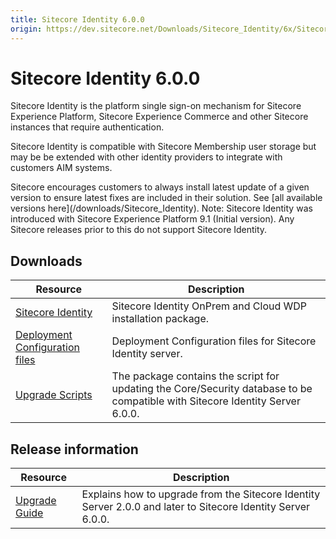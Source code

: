 ```yaml
---
title: Sitecore Identity 6.0.0
origin: https://dev.sitecore.net/Downloads/Sitecore_Identity/6x/Sitecore_Identity_600.aspx
---
```


# Sitecore Identity 6.0.0

Sitecore Identity is the platform single sign-on mechanism for Sitecore Experience Platform, Sitecore Experience Commerce and other Sitecore instances that require authentication.

Sitecore Identity is compatible with Sitecore Membership user storage but may be be extended with other identity providers to integrate with customers AIM systems.

  <Alert variant='warning' mb={4}>
    <AlertIcon />
    Sitecore encourages customers to always install latest update of a given version to ensure latest fixes are included in their solution. See [all available versions here](/downloads/Sitecore_Identity).
  </Alert>
  
  <Alert variant='warning' mb={4}>
    <AlertIcon />
    Note: Sitecore Identity was introduced with Sitecore Experience Platform 9.1 (Initial version). Any Sitecore releases prior to this do not support Sitecore Identity.
  </Alert>
  

## Downloads

 | Resource | Description |
 | --- | --- |
 | [Sitecore Identity](https://sitecoredev.azureedge.net/~/media/9904F9B0F69F476D881FDB77EB3B1327.ashx?date=20210923T150221) | Sitecore Identity OnPrem and Cloud WDP installation package. |
 | [Deployment Configuration files](https://sitecoredev.azureedge.net/~/media/079F3BD0FE554F28BF516377AD4B1443.ashx?date=20210923T150328) | Deployment Configuration files for Sitecore Identity server. |
 | [Upgrade Scripts](https://sitecoredev.azureedge.net/~/media/B6AA0489A722416C8627A29ABE71A9A0.ashx?date=20210923T150353) | The package contains the script for updating the Core/Security database to be compatible with Sitecore Identity Server 6.0.0. |

## Release information

 | Resource | Description |
 | --- | --- |
 | [Upgrade Guide](https://sitecoredev.azureedge.net/~/media/0D44C8EDE0C6441EA5C007FD67CC7B83.ashx?date=20211005T160910) | Explains how to upgrade from the Sitecore Identity Server 2.0.0 and later to Sitecore Identity Server 6.0.0. |